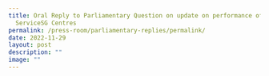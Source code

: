```yaml
---
title: Oral Reply to Parliamentary Question on update on performance of
  ServiceSG Centres
permalink: /press-room/parliamentary-replies/permalink/
date: 2022-11-29
layout: post
description: ""
image: ""
---
```

